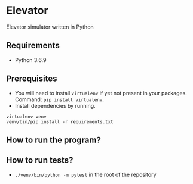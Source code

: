 # Elevator
Elevator simulator written in Python

## Requirements
- Python 3.6.9

## Prerequisites 
- You will need to install `virtualenv` if yet not present in your packages. Command: `pip install virtualenv`.
- Install dependencies by running.
```
virtualenv venv
venv/bin/pip install -r requirements.txt
```

## How to run the program?


## How to run tests?
- `./venv/bin/python -m pytest` in the root of the repository
